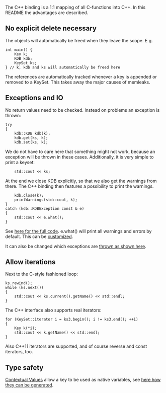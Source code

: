 The C++ binding is a 1:1 mapping of all C-functions into C++. In this
README the advantages are described.

## No explicit delete necessary

The objects will automatically be freed when they leave the scope. E.g.

	int main() {
		Key k;
		KDB kdb;
		KeySet ks;
	} // k, kdb and ks will automatically be freed here

The references are automatically tracked whenever a key is appended or
removed to a KeySet. This takes away the major causes of memleaks.

## Exceptions and IO

No return values need to be checked. Instead on problems an exception is
thrown:

	try
	{
		kdb::KDB kdb(k);
		kdb.get(ks, k);
		kdb.set(ks, k);

We do not have to care here that something might not work, because an
exception will be thrown in these cases. Additionally, it is very
simple to print a keyset:

		std::cout << ks;

At the end we close KDB explicitly, so that we also get the warnings
from there. The C++ binding then features a possibility to print the
warnings.

		kdb.close(k);
		printWarnings(std::cout, k);
	}
	catch (kdb::KDBException const & e)
	{
		std::cout << e.what();
	}

See [here for the full code](examples/cpp_example_io.cpp).
e.what() will print all warnings and errors by default.
This can be [customized](examples/cpp_example_userio.cpp).

It can also be changed which exceptions are [thrown as shown
here](examples/cpp_example_userexception.cpp).

## Allow iterations

Next to the C-style fashioned loop:

	ks.rewind();
	while (ks.next())
	{
		std::cout << ks.current().getName() << std::endl;
	}

The C++ interface also supports real iterators:

	for (KeySet::iterator i = ks3.begin(); i != ks3.end(); ++i)
	{
		Key k(*i);
		std::cout << k.getName() << std::endl;
	}

Also C++11 iterators are supported, and of course reverse and const
iterators, too.

## Type safety

[Contextual Values](include/contextual.hpp) allow a key to be used as
native variables, see [here how they can be
generated](/src/tools/gen).
